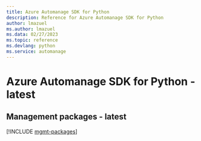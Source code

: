 ```yaml
---
title: Azure Automanage SDK for Python
description: Reference for Azure Automanage SDK for Python
author: lmazuel
ms.author: lmazuel
ms.data: 02/27/2023
ms.topic: reference
ms.devlang: python
ms.service: automanage
---
```

# Azure Automanage SDK for Python - latest

## Management packages - latest
[!INCLUDE [mgmt-packages](automanage-mgmt-index.md)]